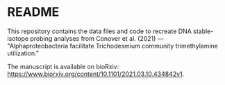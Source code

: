 # README

This repository contains the data files and code to recreate DNA stable-isotope probing analyses from Conover et al. (2021) — "Alphaproteobacteria facilitate Trichodesmium community trimethylamine utilization."

The manuscript is available on bioRxiv: https://www.biorxiv.org/content/10.1101/2021.03.10.434842v1.
